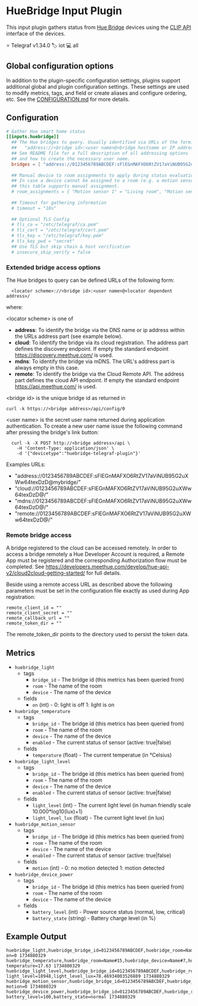 # HueBridge Input Plugin

This input plugin gathers status from [Hue Bridge][hue] devices
using the [CLIP API][hue_api] interface of the devices.

⭐ Telegraf v1.34.0
🏷️ iot
💻 all

[hue]: https://www.philips-hue.com/
[hue_api]: https://developers.meethue.com/develop/hue-api-v2/

## Global configuration options <!-- @/docs/includes/plugin_config.md -->

In addition to the plugin-specific configuration settings, plugins support
additional global and plugin configuration settings. These settings are used to
modify metrics, tags, and field or create aliases and configure ordering, etc.
See the [CONFIGURATION.md][CONFIGURATION.md] for more details.

[CONFIGURATION.md]: ../../../docs/CONFIGURATION.md#plugins

## Configuration

```toml @sample.conf
# Gather Hue smart home status
[[inputs.huebridge]]
  ## The Hue bridges to query. Usually identified via URLs of the form:
  ##   "address://<bridge id>:<user name>@<bridge hostname or IP address>/"
  ## See README file for a full description of all addressing options
  ## and how to create the necessary user name.
  bridges = [ "address://0123456789ABCDEF:sFlEGnMAFXO6RtZV17aViNUB95G2uXWw64texDzD@192.168.1.123/" ]
  
  ## Manual device to room assignments to apply during status evaluation.
  ## In case a device cannot be assigned to a room (e.g. a motion sensor),
  ## this table supports manual assignment.
  # room_assignments = { "Motion sensor 1" = "Living room", "Motion sensor 2" = "Corridor" }
  
  ## Timeout for gathering information
  # timeout = "10s"
  
  ## Optional TLS Config
  # tls_ca = "/etc/telegraf/ca.pem"
  # tls_cert = "/etc/telegraf/cert.pem"
  # tls_key = "/etc/telegraf/key.pem"
  # tls_key_pwd = "secret"
  ## Use TLS but skip chain & host verification
  # insecure_skip_verify = false
```

### Extended bridge access options

The Hue bridges to query can be defined URLs of the following form:

```
  <locator scheme>://<bridge id>:<user name>@<locator dependent address>/
```

where:

&lt;locator scheme&gt; is one of

 - **address**: To identify the bridge via the DNS name or ip address within
 the URLs address part (see example below).
 - **cloud**: To identify the bridge via its cloud registration. The address
 part defines the discovery endpoint. If empty the standard endpoint
 https://discovery.meethue.com/ is used.
 - **mdns**: To identify the bridge via mDNS. The URL's address part is always
 empty in this case.
 - **remote**: To identify the bridge via the Cloud Remote API. The address
 part defines the cloud API endpoint. If empty the standard endpoint
 https://api.meethue.com/ is used.

&lt;bridge id&gt; is the unique bridge id as returned in

```
curl -k https://<bridge address>/api/config/0
```

&lt;user name&gt; is the secret user name returned during application
authentication. To create a new user name issue the following command
after pressing the bridge's link button:

```
  curl -k -X POST http://<bridge address>/api \
    -H 'Content-Type: application/json' \
    -d '{"devicetype":"huebridge-telegraf-plugin"}'
```

Examples URLs:

 - "address://0123456789ABCDEF:sFlEGnMAFXO6RtZV17aViNUB95G2uXWw64texDzD@mybridge/"
 - "cloud://0123456789ABCDEF:sFlEGnMAFXO6RtZV17aViNUB95G2uXWw64texDzD@/"
 - "mdns://0123456789ABCDEF:sFlEGnMAFXO6RtZV17aViNUB95G2uXWw64texDzD@/"
 - "remote://0123456789ABCDEF:sFlEGnMAFXO6RtZV17aViNUB95G2uXWw64texDzD@/"

### Remote bridge access

A bridge registered to the cloud can be accessed remotely.
In order to access a bridge remotely a Hue Developer Account is required,
a Remote App must be registered and the corresponding Authorization flow must
be completed. See https://developers.meethue.com/develop/hue-api-v2/cloud2cloud-getting-started/
for full details.

Beside using a remote access URL as described above the following parameters
must be set in the configuration file exactly as used during App registration:

```
remote_client_id = ""
remote_client_secret = ""
remote_callback_url = ""
remote_token_dir = ""
```

The remote_token_dir points to the directory used to persist the token data.

## Metrics

- `huebridge_light`
  - tags
    - `bridge_id` - The bridge id (this metrics has been queried from)
    - `room` - The name of the room
    - `device` - The name of the device
  - fields
    - `on` (int) - 0: light is off 1: light is on
- `huebridge_temperature`
  - tags
    - `bridge_id` - The bridge id (this metrics has been queried from)
    - `room` - The name of the room
    - `device` - The name of the device
    - `enabled` - The current status of sensor (active: true|false)
  - fields
    - `temperature` (float) - The current temperatue (in °Celsius)
- `huebridge_light_level`
  - tags
    - `bridge_id` - The bridge id (this metrics has been queried from)
    - `room` - The name of the room
    - `device` - The name of the device
    - `enabled` - The current status of sensor (active: true|false)
  - fields
    - `light_level` (int) - The current light level (in human friendly scale 10.000*log10(lux)+1)
    - `light_level_lux` (float) - The current light level (in lux)
- `huebridge_motion_sensor`
  - tags
    - `bridge_id` - The bridge id (this metrics has been queried from)
    - `room` - The name of the room
    - `device` - The name of the device
    - `enabled` - The current status of sensor (active: true|false)
  - fields
    - `motion` (int) - 0: no motion detected 1: motion detected
- `huebridge_device_power`
  - tags
    - `bridge_id` - The bridge id (this metrics has been queried from)
    - `room` - The name of the room
    - `device` - The name of the device
  - fields
    - `battery_level` (int) - Power source status (normal, low, critical)
    - `battery_state` (string) - Battery charge level (in %)

## Example Output

```text
huebridge_light,huebridge_bridge_id=0123456789ABCDEF,huebridge_room=Name#15,huebridge_device=Name#3 on=0 1734880329
huebridge_temperature,huebridge_room=Name#15,huebridge_device=Name#7,huebridge_device_enabled=true,huebridge_bridge_id=0123456789ABCDEF temperature=17.63 1734880329
huebridge_light_level,huebridge_bridge_id=0123456789ABCDEF,huebridge_room=Name#15,huebridge_device=Name#7,huebridge_device_enabled=true light_level=18948,light_level_lux=78.46934003526889 1734880329
huebridge_motion_sensor,huebridge_bridge_id=0123456789ABCDEF,huebridge_room=Name#15,huebridge_device=Name#7,huebridge_device_enabled=true motion=0 1734880329
huebridge_device_power,huebridge_bridge_id=0123456789ABCDEF,huebridge_room=Name#15,huebridge_device=Name#7 battery_level=100,battery_state=normal 1734880329
```
